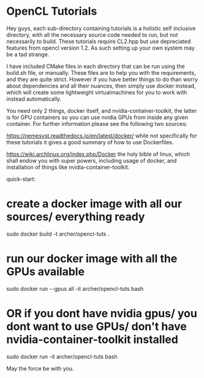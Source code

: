 # OpenCL Tutorials

Hey guys, each sub-directory containing tutorials is a holistic self inclusive directory, with all the necessary source code needed to run, but not necessarily to build. These tutorials require CL2.hpp but use depreciated features from opencl version 1.2. As such setting up your own system may be a tad strange.

I have included CMake files in each directory that can be run using the build.sh file, or manually. These files are to help you with the requirements, and they are quite strict. However if you have better things to do than worry about dependencies and all their nuances, then simply  use docker instead, which will create some lightweight virtualmachines for you to work with instead automatically.

You need only 2 things, docker itself, and nvidia-container-toolkit, the latter is for GPU containers so you can use nvidia GPUs from inside any given container. For further information please see the following two sources:

https://nemesyst.readthedocs.io/en/latest/docker/ while not specifically for these tutorials it gives a good summary of how to use Dockerfiles.

https://wiki.archlinux.org/index.php/Docker the holy bible of linux, which shall endow you with super powers, including usage of docker, and installation of things like nvidia-container-toolkit.

quick-start:

# create a docker image with all our sources/ everything ready
sudo docker build -t archer/opencl-tuts .

# run our docker image with all the GPUs available
sudo docker run --gpus all -it archer/opencl-tuts bash

# OR if you dont have nvidia gpus/ you dont want to use GPUs/ don't have nvidia-container-toolkit installed
sudo docker run -it archer/opencl-tuts bash

May the force be with you.
